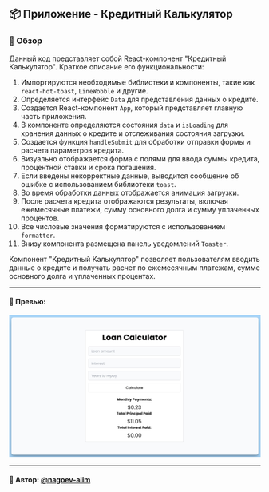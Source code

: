 ## 📦 Приложение - Кредитный Калькулятор

### 🚀 Обзор
Данный код представляет собой React-компонент "Кредитный Калькулятор". Краткое описание его функциональности:

1. Импортируются необходимые библиотеки и компоненты, такие как `react-hot-toast`, `LineWobble` и другие.
2. Определяется интерфейс `Data` для представления данных о кредите.
3. Создается React-компонент `App`, который представляет главную часть приложения.
4. В компоненте определяются состояния `data` и `isLoading` для хранения данных о кредите и отслеживания состояния загрузки.
5. Создается функция `handleSubmit` для обработки отправки формы и расчета параметров кредита.
6. Визуально отображается форма с полями для ввода суммы кредита, процентной ставки и срока погашения.
7. Если введены некорректные данные, выводится сообщение об ошибке с использованием библиотеки `toast`.
8. Во время обработки данных отображается анимация загрузки.
9. После расчета кредита отображаются результаты, включая ежемесячные платежи, сумму основного долга и сумму уплаченных процентов.
10. Все числовые значения форматируются с использованием `formatter`.
11. Внизу компонента размещена панель уведомлений `Toaster`.

Компонент "Кредитный Калькулятор" позволяет пользователям вводить данные о кредите и получать расчет по ежемесячным платежам, сумме основного долга и уплаченных процентах.

---
#### 🌄 Превью:
![Превью](public/images/preview.jpg)


-----
#### 🙌 Автор: [@nagoev-alim](https://github.com/nagoev-alim)

